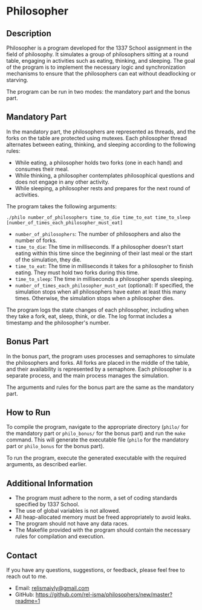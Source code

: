 # Philosopher

## Description
Philosopher is a program developed for the 1337 School assignment in the field of philosophy. It simulates a group of philosophers sitting at a round table, engaging in activities such as eating, thinking, and sleeping. The goal of the program is to implement the necessary logic and synchronization mechanisms to ensure that the philosophers can eat without deadlocking or starving.

The program can be run in two modes: the mandatory part and the bonus part.

## Mandatory Part
In the mandatory part, the philosophers are represented as threads, and the forks on the table are protected using mutexes. Each philosopher thread alternates between eating, thinking, and sleeping according to the following rules:

- While eating, a philosopher holds two forks (one in each hand) and consumes their meal.
- While thinking, a philosopher contemplates philosophical questions and does not engage in any other activity.
- While sleeping, a philosopher rests and prepares for the next round of activities.

The program takes the following arguments:
```
./philo number_of_philosophers time_to_die time_to_eat time_to_sleep [number_of_times_each_philosopher_must_eat]
```
- `number_of_philosophers`: The number of philosophers and also the number of forks.
- `time_to_die`: The time in milliseconds. If a philosopher doesn't start eating within this time since the beginning of their last meal or the start of the simulation, they die.
- `time_to_eat`: The time in milliseconds it takes for a philosopher to finish eating. They must hold two forks during this time.
- `time_to_sleep`: The time in milliseconds a philosopher spends sleeping.
- `number_of_times_each_philosopher_must_eat` (optional): If specified, the simulation stops when all philosophers have eaten at least this many times. Otherwise, the simulation stops when a philosopher dies.

The program logs the state changes of each philosopher, including when they take a fork, eat, sleep, think, or die. The log format includes a timestamp and the philosopher's number.

## Bonus Part
In the bonus part, the program uses processes and semaphores to simulate the philosophers and forks. All forks are placed in the middle of the table, and their availability is represented by a semaphore. Each philosopher is a separate process, and the main process manages the simulation.

The arguments and rules for the bonus part are the same as the mandatory part.

## How to Run
To compile the program, navigate to the appropriate directory (`philo/` for the mandatory part or `philo_bonus/` for the bonus part) and run the `make` command. This will generate the executable file (`philo` for the mandatory part or `philo_bonus` for the bonus part).

To run the program, execute the generated executable with the required arguments, as described earlier.

## Additional Information
- The program must adhere to the norm, a set of coding standards specified by 1337 School.
- The use of global variables is not allowed.
- All heap-allocated memory must be freed appropriately to avoid leaks.
- The program should not have any data races.
- The Makefile provided with the program should contain the necessary rules for compilation and execution.

## Contact
If you have any questions, suggestions, or feedback, please feel free to reach out to me.

- Email: relismaiyly@gmail.com
- GitHub: https://github.com/rel-isma/philosophers/new/master?readme=1
